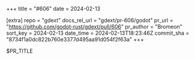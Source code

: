 +++
title = "#606"
date = 2024-02-13

[extra]
repo = "gdext"
docs_rel_url = "gdext/pr-606/godot"
pr_url = "https://github.com/godot-rust/gdext/pull/606"
pr_author = "Bromeon"
sort_key = 2024-02-13
date_time = 2024-02-13T18:23:46Z
commit_sha = "8734f1a0dc822b760e3377d495aa91d054f2f63a"
+++

$PR_TITLE
